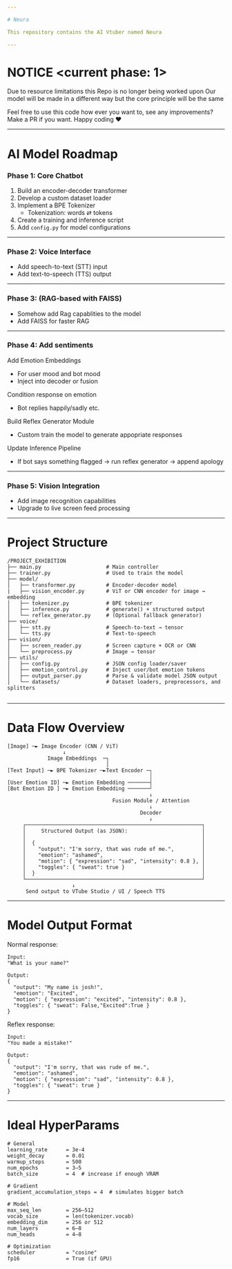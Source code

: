 ```yaml
---

# Neura

This repository contains the AI Vtuber named Neura

---
```

# NOTICE <current phase: 1>

Due to resource limitations this Repo is no longer being worked upon
Our model will be made in a different way but the core principle will be the same

Feel free to use this code how ever you want to, see any improvements? Make a PR if you want.
Happy coding ❤

---

# AI Model Roadmap

### **Phase 1: Core Chatbot**

1. Build an encoder-decoder transformer
2. Develop a custom dataset loader
3. Implement a BPE Tokenizer
   * Tokenization: words ⇄ tokens
4. Create a training and inference script
5. Add `config.py` for model configurations

---

### **Phase 2: Voice Interface**

* Add speech-to-text (STT) input
* Add text-to-speech (TTS) output

---
### **Phase 3: (RAG-based with FAISS)**
* Somehow add Rag capablities to the model
* Add FAISS for faster RAG

---
### **Phase 4: Add sentiments**
Add Emotion Embeddings

   * For user mood and bot mood
   * Inject into decoder or fusion

Condition response on emotion
   * Bot replies happily/sadly etc.

Build Reflex Generator Module
   * Custom train the model to generate appopriate responses

Update Inference Pipeline
   * If bot says something flagged → run reflex generator → append apology
---
### **Phase 5: Vision Integration**

* Add image recognition capabilities
* Upgrade to live screen feed processing

---

# Project Structure

```
/PROJECT_EXHIBITION
├── main.py                     # Main controller
├── trainer.py                  # Used to train the model
├── model/
│   ├── transformer.py          # Encoder-decoder model
|   ├── vision_encoder.py       # ViT or CNN encoder for image → embedding
│   ├── tokenizer.py            # BPE tokenizer
│   ├── inference.py            # generate() + structured output
│   └── reflex_generator.py     # (Optional fallback generator)
├── voice/
│   ├── stt.py                  # Speech-to-text → tensor
│   └── tts.py                  # Text-to-speech
├── vision/
│   ├── screen_reader.py        # Screen capture + OCR or CNN
│   └── preprocess.py           # Image → tensor
├── utils/
│   ├── config.py               # JSON config loader/saver
│   ├── emotion_control.py      # Inject user/bot emotion tokens
│   ├── output_parser.py        # Parse & validate model JSON output
│   └── datasets/               # Dataset loaders, preprocessors, and splitters


```

---

# Data Flow Overview

```
[Image] ─► Image Encoder (CNN / ViT)
                  ↓
             Image Embeddings  ─┐
                                │
[Text Input] ─► BPE Tokenizer ─►Text Encoder ─┐
                                              │
[User Emotion ID] ─► Emotion Embedding ───────┤
[Bot Emotion ID ] ─► Emotion Embedding ───────┘
                                              ↓
                                  Fusion Module / Attention
                                              ↓
                                           Decoder
                                              ↓
     ┌─────────────────────────────────────────────────────────┐
     │     Structured Output (as JSON):                        │
     │                                                         │
     │  {                                                      │
     │    "output": "I'm sorry, that was rude of me.",         │
     │    "emotion": "ashamed",                                │
     │    "motion": { "expression": "sad", "intensity": 0.8 }, │
     │    "toggles": { "sweat": true }                         │
     │  }                                                      │
     └─────────────────────────────────────────────────────────┘
                     ↓
      Send output to VTube Studio / UI / Speech TTS

```

---
# Model Output Format

Normal response:
```
Input:
"What is your name?"

Output:
{
  "output": "My name is josh!",
  "emotion": "Excited",
  "motion": { "expression": "excited", "intensity": 0.8 },
  "toggles": { "sweat": False,"Excited":True }
}

```

Reflex response:

```
Input:
"You made a mistake!"

Output:
{
  "output": "I'm sorry, that was rude of me.",
  "emotion": "ashamed",
  "motion": { "expression": "sad", "intensity": 0.8 },
  "toggles": { "sweat": true }
}
```

---
# Ideal HyperParams

```
# General
learning_rate      = 3e-4
weight_decay       = 0.01
warmup_steps       = 500
num_epochs         = 3–5
batch_size         = 4  # increase if enough VRAM

# Gradient
gradient_accumulation_steps = 4  # simulates bigger batch

# Model
max_seq_len        = 256–512
vocab_size         = len(tokenizer.vocab)
embedding_dim      = 256 or 512
num_layers         = 6–8
num_heads          = 4–8

# Optimization
scheduler          = "cosine"
fp16               = True (if GPU)
```
